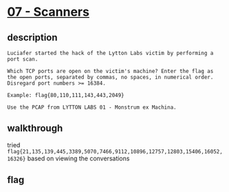 # [07 - Scanners](https://deadface.ctfd.io/challenges#Luciafer,_You_Clever_Little_Devil!-47)

## description
```
Luciafer started the hack of the Lytton Labs victim by performing a port scan.

Which TCP ports are open on the victim's machine? Enter the flag as the open ports, separated by commas, no spaces, in numerical order. Disregard port numbers >= 16384.

Example: flag{80,110,111,143,443,2049}

Use the PCAP from LYTTON LABS 01 - Monstrum ex Machina.
```

## walkthrough


tried `flag{21,135,139,445,3389,5070,7466,9112,10896,12757,12803,15406,16052,16326}` based on viewing the conversations

## flag
```
```
